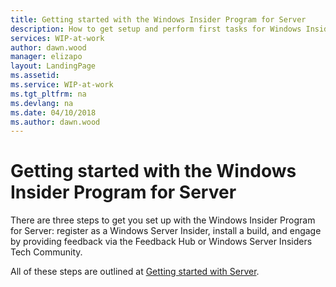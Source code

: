 ```yaml
---
title: Getting started with the Windows Insider Program for Server
description: How to get setup and perform first tasks for Windows Insider Program for Server Preview Builds
services: WIP-at-work
author: dawn.wood
manager: elizapo
layout: LandingPage
ms.assetid: 
ms.service: WIP-at-work
ms.tgt_pltfrm: na
ms.devlang: na
ms.date: 04/10/2018
ms.author: dawn.wood
---
```


# Getting started with the Windows Insider Program for Server
There are three steps to get you set up with the Windows Insider Program for Server: register as a Windows Server Insider, install a build, and engage by providing feedback via the Feedback Hub or Windows Server Insiders Tech Community. 

All of these steps are outlined at [Getting started with Server](https://insider.windows.com/en-us/for-business-getting-started-server/). 

